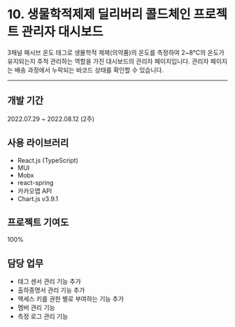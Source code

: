 # 10. 생물학적제제 딜리버리 콜드체인 프로젝트 관리자 대시보드

3채널 패시브 온도 태그로 생물학적 제제(의약품)의 온도를 측정하여 2~8℃의 온도가 유지되는지 추적 관리하는 역할을 가진 대시보드의 관리자 페이지입니다. 관리자 페이지는 배송 과정에서 누락되는 바코드 상태를 확인할 수 있습니다.

---

## 개발 기간

2022.07.29 ~ 2022.08.12 (2주)

## 사용 라이브러리

- React.js (TypeScript)
- MUI
- Mobx
- react-spring
- 카카오맵 API
- Chart.js v3.9.1

## 프로젝트 기여도

100%

## 담당 업무

- 태그 센서 관리 기능 추가
- 출하증명서 관리 기능 추가
- 액세스 키를 권한 별로 부여하는 기능 추가
- 멤버 관리 기능
- 측정 로그 관리 기능
